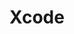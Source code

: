 ---
# Featured tags need to have either the `list` or `grid` layout (PRO only).
layout: list

# The title of the tag's page.
title: Xcode

# The name of the tag, used in a post's front matter (e.g. tags: [<slug>]).
slug: Xcode

# (Optional) Write a short (~150 characters) description of this featured tag.
description: >
  Xcode 카테고리

# (Optional) You can disable grouping posts by date.
# no_groups: true

# Exclude this example category from the sitemap.
# DON'T USE THIS SETTING IN YOUR CATEGORIES!
sitemap: false
---